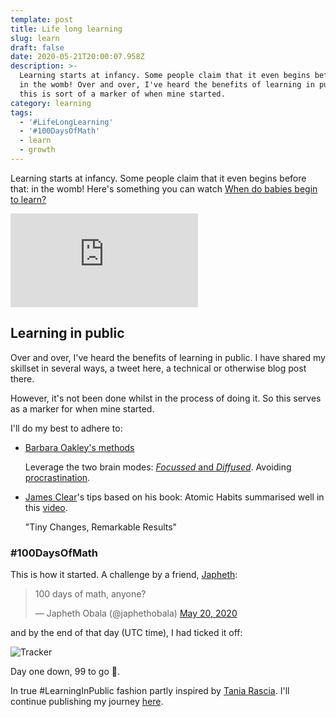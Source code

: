 ```yaml
---
template: post
title: Life long learning
slug: learn
draft: false
date: 2020-05-21T20:00:07.958Z
description: >-
  Learning starts at infancy. Some people claim that it even begins before that:
  in the womb! Over and over, I've heard the benefits of learning in public and
  this is sort of a marker of when mine started.
category: learning
tags:
  - '#LifeLongLearning'
  - '#100DaysOfMath'
  - learn
  - growth
---
```

Learning starts at infancy. Some people claim that it even begins before that: in the womb!
Here's something you can watch [When do babies begin to learn?](https://uni.cf/2WPRGr6)

<iframe
  allow="accelerometer; autoplay; encrypted-media; gyroscope; picture-in-picture"
  frameborder="0"
  src="https://www.youtube.com/embed/NlvI0j7_bjE"
  allowfullscreen>
</iframe>

## Learning in public

Over and over, I've heard the benefits of learning in public. I have shared my skillset in several ways, a tweet here, a technical or otherwise blog post there.

However, it's not been done whilst in the process of doing it. So this serves as a marker for when mine started.

I'll do my best to adhere to:

- [Barbara Oakley's methods](https://youtu.be/vd2dtkMINIw?t=1980)

    Leverage the two brain modes: [_Focussed_ and _Diffused_](https://youtu.be/vd2dtkMINIw?t=538). Avoiding [procrastination](https://youtu.be/vd2dtkMINIw?t=1140).
- [James Clear](https://jamesclear.com/)'s tips based on his book: Atomic Habits summarised well in this [video](https://youtu.be/YT7tQzmGRLA).

    "Tiny Changes, Remarkable Results"

### #100DaysOfMath

This is how it started. A challenge by a friend, [Japheth](https://twitter.com/japhethobala):

<blockquote class="twitter-tweet"><p lang="en" dir="ltr">100 days of math, anyone?</p>&mdash; Japheth Obala (@japhethobala) <a href="https://twitter.com/japhethobala/status/1263003532954931205?ref_src=twsrc%5Etfw">May 20, 2020</a></blockquote> <script async src="https://platform.twitter.com/widgets.js" charset="utf-8"></script>

and by the end of that day (UTC time), I had ticked it off:

![Tracker](../media/screen-shot-2020-05-21-at-02.22.32.png "Screenshot of Tracker")

Day one down, 99 to go 💪.

In true #LearningInPublic fashion partly inspired by [Tania Rascia](https://www.taniarascia.com/learn/). I'll continue publishing my journey [here](https://stanmd.tk/learn/math).

